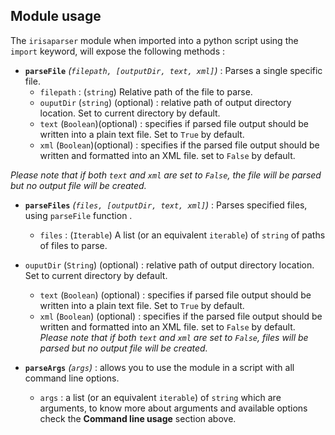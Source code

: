 ## Module usage

The `irisaparser` module when imported into a python script using the `import` keyword, will expose the following methods :

- **`parseFile`** *(`filepath, [outputDir, text, xml]`)* : Parses a single specific file.
  - `filepath` : (`string`) Relative path of the file to parse.
  - `ouputDir` (`string`) (optional) : relative path of output directory location. Set to current directory by default.
  - `text` (`Boolean`)(optional) : specifies if parsed file output should be written into a plain text file. Set to `True` by default.
  - `xml` (`Boolean`)(optional) : specifies if the parsed file output should be written and formatted into an XML file. set to `False` by default.

*Please note that if both `text` and `xml` are set to `False`, the file will be parsed but no output file will be created.*

- **`parseFiles`** *(`files, [outputDir, text, xml]`)* : Parses specified files, using `parseFile` function
.
  - `files` : (`Iterable`) A list (or an equivalent `iterable`) of `string` of paths of files to parse.
- `ouputDir` (`String`) (optional) : relative path of output directory location. Set to current directory by default.
  - `text` (`Boolean`) (optional) : specifies if parsed file output should be written into a plain text file. Set to `True` by default.
  - `xml` (`Boolean`) (optional) : specifies if the parsed file output should be written and formatted into an XML file. set to `False` by default.
*Please note that if both `text` and `xml` are set to `False`, files will be parsed but no output file will be created.*

- **`parseArgs`** *(`args`)* : allows you to use the module in a script with all command line options.
  - `args` : a list (or an equivalent `iterable`) of `string` which are arguments, to know more about arguments and available options check the **Command line usage** section above.
